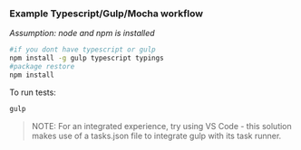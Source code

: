 ### Example Typescript/Gulp/Mocha workflow
*Assumption: node and npm is installed*

```bash
#if you dont have typescript or gulp
npm install -g gulp typescript typings
#package restore
npm install
```
To run tests:

```bash
gulp
```

> NOTE: For an integrated experience, try using VS Code - this solution makes use of a tasks.json file to integrate gulp with its task runner.

